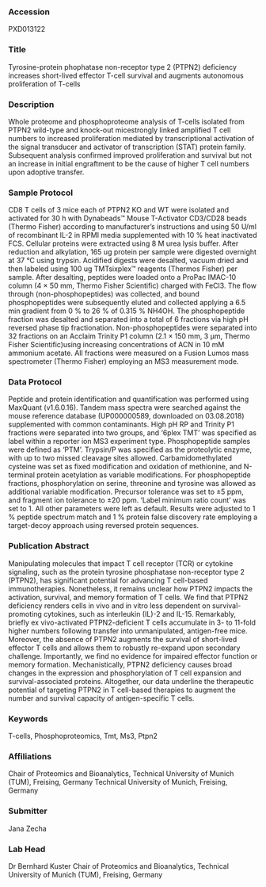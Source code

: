 ### Accession
PXD013122

### Title
Tyrosine-protein phophatase non-receptor type 2 (PTPN2) deficiency increases short-lived effector T-cell survival and augments autonomous proliferation of T-cells

### Description
Whole proteome and phosphoproteome analysis of T-cells isolated from PTPN2 wild-type and knock-out micestrongly linked amplified T cell numbers to increased proliferation mediated by transcriptional activation of the signal transducer and activator of transcription (STAT) protein family. Subsequent analysis confirmed improved proliferation and survival but not an increase in initial engraftment to be the cause of higher T cell numbers upon adoptive transfer.

### Sample Protocol
CD8 T cells of 3 mice each of PTPN2 KO and WT were isolated and activated for 30 h with Dynabeads™ Mouse T-Activator CD3/CD28 beads (Thermo Fisher) according to manufacturer’s instructions and using 50 U/ml of recombinant IL-2 in RPMI media supplemented with 10 % heat inactivated FCS. Cellular proteins were extracted using 8 M urea lysis buffer. After reduction and alkylation, 165 ug protein per sample were digested overnight at 37 °C using trypsin. Acidified digests were desalted, vacuum dried and then labeled using 100 ug TMTsixplex™ reagents (Thermos Fisher) per sample. After desalting, peptides were loaded onto a ProPac IMAC-10 column (4 × 50 mm, Thermo Fisher Scientific) charged with FeCl3. The flow through (non-phosphopeptides) was collected, and bound phosphopeptides were subsequently eluted and collected applying a 6.5 min gradient from 0 % to 26 % of 0.315 % NH4OH. The phosphopeptide fraction was desalted and separated into a total of 6 fractions via high pH reversed phase tip fractionation. Non-phosphopeptides were separated into 32 fractions on an Acclaim Trinity P1 column (2.1 × 150 mm, 3 μm, Thermo Fisher Scientific)using increasing concentrations of ACN in 10 mM ammonium acetate. All fractions were measured on a Fusion Lumos mass spectrometer (Thermo Fisher) employing an MS3 measurement mode.

### Data Protocol
Peptide and protein identification and quantification was performed using MaxQuant (v1.6.0.16). Tandem mass spectra were searched against the mouse reference database (UP000000589, downloaded on 03.08.2018) supplemented with common contaminants. High pH RP and Trinity P1 fractions were separated into two groups, and ‘6plex TMT’ was specified as label within a reporter ion MS3 experiment type. Phosphopeptide samples were defined as ‘PTM’. Trypsin/P was specified as the proteolytic enzyme, with up to two missed cleavage sites allowed. Carbamidomethylated cysteine was set as fixed modification and oxidation of methionine, and N-terminal protein acetylation as variable modifications. For phosphopeptide fractions, phosphorylation on serine, threonine and tyrosine was allowed as additional variable modification. Precursor tolerance was set to ±5 ppm, and fragment ion tolerance to ±20 ppm. ‘Label minimum ratio count’ was set to 1. All other parameters were left as default. Results were adjusted to 1 % peptide spectrum match and 1 % protein false discovery rate employing a target-decoy approach using reversed protein sequences.

### Publication Abstract
Manipulating molecules that impact T&#xa0;cell receptor (TCR) or cytokine signaling, such as the protein tyrosine phosphatase non-receptor type 2 (PTPN2), has significant potential for advancing T&#xa0;cell-based immunotherapies. Nonetheless, it remains unclear how PTPN2 impacts the activation, survival, and memory formation of T&#xa0;cells. We find that PTPN2 deficiency renders cells in&#xa0;vivo and in&#xa0;vitro less dependent on survival-promoting cytokines, such as interleukin (IL)-2 and IL-15. Remarkably, briefly ex&#xa0;vivo-activated PTPN2-deficient T&#xa0;cells accumulate in 3- to 11-fold higher numbers following transfer into unmanipulated, antigen-free mice. Moreover, the absence of PTPN2 augments the survival of short-lived effector T&#xa0;cells and allows them to robustly re-expand upon secondary challenge. Importantly, we find no evidence for impaired effector function or memory formation. Mechanistically, PTPN2 deficiency causes broad changes in the expression and phosphorylation of T&#xa0;cell expansion and survival-associated proteins. Altogether, our data underline the therapeutic potential of targeting PTPN2 in T&#xa0;cell-based therapies to augment the number and survival capacity of antigen-specific T&#xa0;cells.

### Keywords
T-cells, Phosphoproteomics, Tmt, Ms3, Ptpn2

### Affiliations
Chair of Proteomics and Bioanalytics, Technical University of Munich (TUM), Freising, Germany
Technical University of Munich, Freising, Germany

### Submitter
Jana Zecha

### Lab Head
Dr Bernhard Kuster
Chair of Proteomics and Bioanalytics, Technical University of Munich (TUM), Freising, Germany


